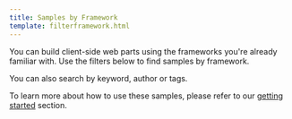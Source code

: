 ```yaml
---
title: Samples by Framework
template: filterframework.html
---
```


You can build client-side web parts using the frameworks you're already familiar with. Use the filters below to find samples by framework.

You can also search by keyword, author or tags.

To learn more about how to use these samples, please refer to our [getting started](./gettingstarted/index.md) section.